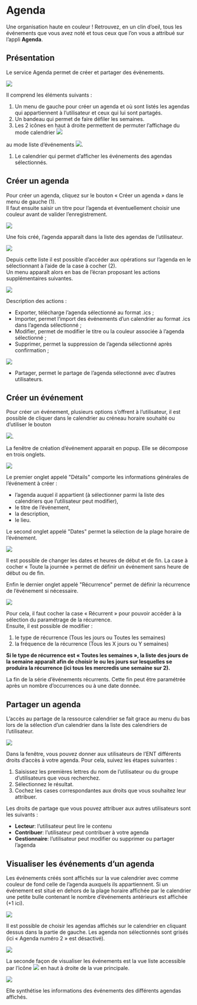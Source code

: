 # Agenda

Une organisation haute en couleur ! Retrouvez, en un clin d’oeil, tous les événements que vous avez noté et tous ceux que l’on vous a attribué sur l’appli **Agenda**.

## Présentation

Le service Agenda permet de créer et partager des évènements.

![](.gitbook/assets/agenda-page-1-1024x615.png)

Il comprend les éléments suivants :

1. Un menu de gauche pour créer un agenda et où sont listés les agendas qui appartiennent à l’utilisateur et ceux qui lui sont partagés.
2. Un bandeau qui permet de faire défiler les semaines.
3. Les 2 icônes en haut à droite permettent de permuter l’affichage du mode calendrier ![](.gitbook/assets/agenda-icone-calendrier.png)

au mode liste d’événements ![](.gitbook/assets/agenda-icone-liste.png).

1. Le calendrier qui permet d’afficher les événements des agendas sélectionnés.

## Créer un agenda

Pour créer un agenda, cliquez sur le bouton « Créer un agenda » dans le menu de gauche \(1\).  
Il faut ensuite saisir un titre pour l’agenda et éventuellement choisir une couleur avant de valider l’enregistrement.

![](.gitbook/assets/agenda-creation-1024x241.png)

Une fois créé, l’agenda apparaît dans la liste des agendas de l’utilisateur.

![](.gitbook/assets/agenda-selection.png)

Depuis cette liste il est possible d’accéder aux opérations sur l’agenda en le sélectionnant à l’aide de la case à cocher \(2\).  
Un menu apparaît alors en bas de l’écran proposant les actions supplémentaires suivantes.

![](.gitbook/assets/agenda-menu-bas.png)

Description des actions :

* Exporter, télécharge l’agenda sélectionné au format .ics ;
* Importer, permet l’import des événements d’un calendrier au format .ics dans l’agenda sélectionné ;
* Modifier, permet de modifier le titre ou la couleur associée à l’agenda sélectionné ;
* Supprimer, permet la suppression de l’agenda sélectionné après confirmation ;

![](.gitbook/assets/agenda-supression.png)

* Partager, permet le partage de l’agenda sélectionné avec d’autres utilisateurs.  

## Créer un événement

Pour créer un événement, plusieurs options s’offrent à l’utilisateur, il est possible de cliquer dans le calendrier au créneau horaire souhaité ou d’utiliser le bouton

 ![](.gitbook/assets/agenda-cree-evenement.png).

La fenêtre de création d’événement apparait en popup. Elle se décompose en trois onglets.

![](.gitbook/assets/agenda-creation-evenement.png)

Le premier onglet appelé "Détails" comporte les informations générales de l’événement à créer :

* l’agenda auquel il appartient \(à sélectionner parmi la liste des calendriers que l’utilisateur peut modifier\),
* le titre de l’événement,
* la description,
* le lieu.

Le second onglet appelé "Dates" permet la sélection de la plage horaire de l’événement.

![](.gitbook/assets/agenda-creation-date.png)

Il est possible de changer les dates et heures de début et de fin. La case à cocher « Toute la journée » permet de définir un événement sans heure de début ou de fin.

Enfin le dernier onglet appelé "Récurrence" permet de définir la récurrence de l’événement si nécessaire.

![](.gitbook/assets/agenda-creation-recurrence.png)

Pour cela, il faut cocher la case « Récurrent » pour pouvoir accéder à la sélection du paramétrage de la récurrence.  
Ensuite, il est possible de modifier :

1. le type de récurrence \(Tous les jours ou Toutes les semaines\)
2. la fréquence de la récurrence \(Tous les X jours ou Y semaines\)

**Si le type de récurrence est « Toutes les semaines », la liste des jours de la semaine apparaît afin de choisir le ou les jours sur lesquelles se produira la récurrence \(ici tous les mercredis une semaine sur 2\).**

La fin de la série d’événements récurrents. Cette fin peut être paramétrée après un nombre d’occurrences ou à une date donnée.

## Partager un agenda

L’accès au partage de la ressource calendrier se fait grace au menu du bas lors de la sélection d’un calendrier dans la liste des calendriers de l’utilisateur.

![](.gitbook/assets/partage-agenda.png)

Dans la fenêtre, vous pouvez donner aux utilisateurs de l’ENT différents droits d’accès à votre agenda. Pour cela, suivez les étapes suivantes :

1. Saisissez les premières lettres du nom de l’utilisateur ou du groupe d’utilisateurs que vous recherchez.
2. Sélectionnez le résultat.
3. Cochez les cases correspondantes aux droits que vous souhaitez leur attribuer.

Les droits de partage que vous pouvez attribuer aux autres utilisateurs sont les suivants :

* **Lecteur**: l’utilisateur peut lire le contenu
* **Contribuer**: l’utilisateur peut contribuer à votre agenda
* **Gestionnaire**: l’utilisateur peut modifier ou supprimer ou partager l’agenda

## Visualiser les événements d’un agenda

Les événements créés sont affichés sur la vue calendrier avec comme couleur de fond celle de l’agenda auxquels ils appartiennent. Si un événement est situé en dehors de la plage horaire affichée par le calendrier une petite bulle contenant le nombre d’événements antérieurs est affichée \(+1 ici\).

![](.gitbook/assets/agenda-calendrier.png)

Il est possible de choisir les agendas affichés sur le calendrier en cliquant dessus dans la partie de gauche. Les agenda non sélectionnés sont grisés \(ici « Agenda numéro 2 » est désactivé\).

![](.gitbook/assets/agenda-desactive.png)

La seconde façon de visualiser les événements est la vue liste accessible par l’icône ![](.gitbook/assets/agenda-icone-liste%20%281%29.png) en haut à droite de la vue principale.

![](.gitbook/assets/agenda-liste.png)

Elle synthétise les informations des événements des différents agendas affichés.

